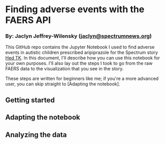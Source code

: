 # Finding adverse events with the FAERS API
### By: Jaclyn Jeffrey-Wilensky (jaclyn@spectrumnews.org)


This GitHub repo contains the Jupyter Notebook I used to find adverse events in autistic children prescribed aripiprazole for the Spectrum story [Hed TK](https://www.spectrumnews.org). In this document, I'll describe how you can use this notebook for your own purposes. I'll also lay out the steps I took to go from the raw FAERS data to the visualization that you see in the story.

These steps are written for beginners like me; if you're a more advanced user, you can skip straight to [Adapting the notebook].

## Getting started

## Adapting the notebook

## Analyzing the data
